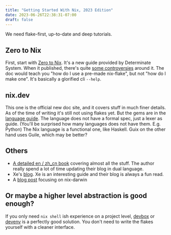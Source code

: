 ```yaml
---
title: "Getting Started With Nix, 2023 Edition"
date: 2023-06-26T22:38:31-07:00
draft: false
---
```



We need flake-first, up-to-date and deep tutorials.

## Zero to Nix

First, start with [Zero to Nix](https://zero-to-nix.com/). It's a new guide provided by Determinate System. When it published, there's quite [some controversies](https://discourse.nixos.org/t/parting-from-the-documentation-team/24900) around it.
The doc would teach you "how do I use a pre-made nix-flake", but not "how do I make one". It's basically a glorified cli `--help`.

## nix.dev

This one is the official new doc site, and it covers stuff in much finer details. As of the time of writing it's still not using flakes yet. But the gems are in the [language guide](https://nix.dev/tutorials/first-steps/nix-language). The language does not have a formal spec, just a lexer as guide. (You'll be surprised how many languages does not have them. E.g. Python)
The Nix language is a functional one, like Haskell. Guix on the other hand uses Guile, which may be better?

## Others
- [A detailed en / zh_cn book](https://nixos-and-flakes.thiscute.world) covering almost all the stuff. The author really spend a lot of time updating their blog in dual language.
- Xe's [blog](https://xeiaso.net/blog/nix-flakes-1-2022-02-21). Xe is an interesting guide and their blog is always a fun read.
- A [blog post](https://xyno.space/post/nix-darwin-introduction) focusing on nix-darwin

## Or maybe a higher level abstraction is good enough?

If you only need `nix shell` ish experience on a project level, [devbox](https://www.jetpack.io/devbox/) or [devenv](https://devenv.sh/) is a perfectly good solution. You don't need to write the flakes yourself with a cleaner interface.
